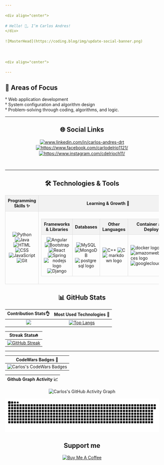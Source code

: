 ```yaml
---

<div align="center">
  
# Hello! 👋, I’m Carlos Andres!
</div>

![MasterHead](https://coding.blog/img/update-social-banner.png)



<div align="center">
  
---
```

  
## 🎯 Areas of Focus
</div>
<div align= "center">

</div>
<p>
° Web application development<br>
° System configuration and algorithm design<br>
° Problem-solving through coding, algorithms, and logic.
</p>


<div align="center">

  ---


## 🌐 Social Links
</div>

<p align="center">
<a href="https://www.linkedin.com/in/carlos-andres-drt" target="blank"><img align="center" src="https://raw.githubusercontent.com/rahuldkjain/github-profile-readme-generator/master/src/images/icons/Social/linked-in-alt.svg" alt="www.linkedin.com/in/carlos-andres-drt" height="30" width="40" /></a>
<a href="https://www.facebook.com/carlodelrio1121/" target="blank"><img align="center" src="https://raw.githubusercontent.com/rahuldkjain/github-profile-readme-generator/master/src/images/icons/Social/facebook.svg" alt="https://www.facebook.com/carlodelrio1121/" height="30" width="40" /></a>
<a href="https://www.instagram.com/cdelrioch11/" target="blank"><img align="center" src="https://raw.githubusercontent.com/rahuldkjain/github-profile-readme-generator/master/src/images/icons/Social/instagram.svg" alt="https://www.instagram.com/cdelrioch11/" height="30" width="40" /></a>
</p><br>

<div align="center">
  
---

## 🛠️ Technologies & Tools

<table style="width: 100%; max-width: 800px; border-collapse: collapse; margin: auto;">
  <tr>
    <th style="border: 1px solid #ddd; padding: 8px; background-color: #f2f2f2;">Programming Skills ✨</th>
    <th style="border: 1px solid #ddd; padding: 8px; background-color: #f2f2f2;">Learning & Growth 🧠</th>
    <th style="border: 1px solid #ddd; padding: 8px; background-color: #f2f2f2;">Other Tools 🎲</th>
  </tr>
  <tr>
    <td align="center" style="border: 1px solid #ddd; padding: 8px;">
      <img src="https://cdn.jsdelivr.net/gh/devicons/devicon/icons/python/python-original.svg" height="40" alt="Python" />
      <img src="https://cdn.jsdelivr.net/gh/devicons/devicon/icons/java/java-original.svg" height="40" alt="Java" />
      <img src="https://cdn.jsdelivr.net/gh/devicons/devicon/icons/html5/html5-original.svg" height="40" alt="HTML" />
      <img src="https://cdn.simpleicons.org/css3/1572B6" height="40" alt="CSS" />
      <img src="https://cdn.jsdelivr.net/gh/devicons/devicon/icons/javascript/javascript-original.svg" height="40" alt="JavaScript" />
      <img src="https://cdn.jsdelivr.net/gh/devicons/devicon/icons/git/git-original.svg" height="40" alt="Git" />
    </td>
    <td align="center" style="border: 1px solid #ddd; padding: 8px;">
      <table style="width: 100%;">
        <tr>
          <th style="border: 1px solid #ddd; padding: 8px; background-color: #f2f2f2;">Frameworks & Libraries</th>
          <th style="border: 1px solid #ddd; padding: 8px; background-color: #f2f2f2;">Databases</th>
          <th style="border: 1px solid #ddd; padding: 8px; background-color: #f2f2f2;">Other Languages </th>
          <th style="border: 1px solid #ddd; padding: 8px; background-color: #f2f2f2;">Container and Deploy</th>
        </tr>
        <tr>
          <td align="center" style="border: 1px solid #ddd; padding: 8px;">
            <img src="https://cdn.simpleicons.org/angular/DD0031" height="40" alt="Angular" />
            <img src="https://cdn.jsdelivr.net/gh/devicons/devicon/icons/bootstrap/bootstrap-original.svg" height="40" alt="Bootstrap" />
            <img src="https://cdn.simpleicons.org/react/61DAFB" height="40" alt="React" /> <br>
            <img src="https://cdn.simpleicons.org/spring/6DB33F" height="40" alt="Spring" />
            <img src="https://skillicons.dev/icons?i=nodejs" height="40" alt="nodejs logo"  />
            <img src="https://skillicons.dev/icons?i=django" height="40" alt="Django" />
          </td>
          <td align="center" style="border: 1px solid #ddd; padding: 8px;">
            <img src="https://cdn.simpleicons.org/mysql/4479A1" height="40" alt="MySQL" />
            <img src="https://skillicons.dev/icons?i=mongodb" height="40" alt="MongoDB" />  <br>
            <img src="https://skillicons.dev/icons?i=postgres" height="40" alt="postgresql logo"  />
          </td>
          <td align="center" style="border: 1px solid #ddd; padding: 8px;">
            <img src="https://cdn.jsdelivr.net/gh/devicons/devicon/icons/cplusplus/cplusplus-original.svg" height="40" alt="C++" />
            <img src="https://cdn.jsdelivr.net/gh/devicons/devicon/icons/c/c-original.svg" height="40" alt="C" /> <br>
            <img src="https://skillicons.dev/icons?i=md" height="40" alt="markdown logo"  />
          </td>
          <td style="border: 1px solid #ddd; padding: 8px;">
              <img src="https://skillicons.dev/icons?i=docker" height="40" alt="docker logo"  />
              <img src="https://skillicons.dev/icons?i=aws" height="40" alt="amazonwebservices logo"  />
              <img src="https://cdn.jsdelivr.net/gh/devicons/devicon/icons/googlecloud/googlecloud-original.svg" height="40" alt="googlecloud logo" />
          </td>
        </tr>
      </table>
    </td>
    <td align="center" style="border: 1px solid #ddd; padding: 8px;">
      <img src="https://cdn.simpleicons.org/netlify/00C7B7" height="40" alt="Netlify" />
      <img src="https://cdn.simpleicons.org/anaconda/44A833" height="40" alt="Anaconda" />
      <br>
      <img src="https://skillicons.dev/icons?i=github" height="40" alt="GitHub" />
      <img src="https://cdn.jsdelivr.net/gh/devicons/devicon/icons/vscode/vscode-original.svg" height="40" alt="VSCode" />
      <br>
      <img src="https://skillicons.dev/icons?i=figma" height="40" alt="figma logo"  />
      <img src="https://upload.wikimedia.org/wikipedia/commons/d/d5/Virtualbox_logo.png" height="40" alt="VBox" />
      <img src="https://upload.wikimedia.org/wikipedia/commons/thumb/2/2b/Kali-dragon-icon.svg/2048px-Kali-dragon-icon.svg.png" height="40" alt="Kali Linux" />
       <br>
      <img src="https://cdn.jsdelivr.net/gh/devicons/devicon/icons/linux/linux-original.svg" height="40" alt="linux logo"  />
    </td>
  </tr>
</table>
</div>

<div align="center">
  
## 📊 GitHub Stats
</div>

<div align="center">
  
| Contribution Stats👌 | Most Used Technologies 🚦 |
| :-: | :-: |
| ![](https://github-readme-stats.vercel.app/api?username=cdelriot1121&theme=holi&hide_border=false&include_all_commits=false&count_private=true)|[![Top Langs](https://github-readme-stats.vercel.app/api/top-langs/?username=cdelriot1121&layout=donut-vertical&theme=holi)](https://github.com/anuraghazra/github-readme-stats)
</div>

<div align="center">

| Streak Stats🔥 |
|:-:|
|[![GitHub Streak](https://streak-stats.demolab.com?user=cdelriot1121&theme=holi-theme&background=70%2C000032%2C000000)](https://git.io/streak-stats)|

---

|CodeWars Badges 🦅|
|:-:|
|![Carlos's CodeWars Badges](https://www.codewars.com/users/carlih1121/badges/large)|

|Github Graph Activity 📈|
|:-:|
![Carlos's GitHub Activity Graph](https://github-readme-activity-graph.vercel.app/graph?username=cdelriot1121&&bg_color=010e20&color=ffffff&line=599cfc&point=f9fafa&area=true&hide_border=true)


<img src="https://raw.githubusercontent.com/cdelriot1121/cdelriot1121/output/snake.svg" alt="Snake animation" />


</div>


<div align="center">

## Support me

<a href="https://www.buymeacoffee.com/cdelriot1121" target="_blank"><img src="https://cdn.buymeacoffee.com/buttons/v2/default-yellow.png" alt="Buy Me A Coffee" style="height: 60px !important;width: 217px !important;" ></a>

</div>
